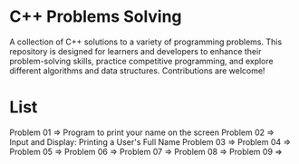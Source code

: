 # C++ Problems Solving
A collection of C++ solutions to a variety of programming problems. This repository is designed for learners and developers to enhance their problem-solving skills, practice competitive programming, and explore different algorithms and data structures. Contributions are welcome!


# List
Problem 01  => Program to print your name on the screen
Problem 02  => Input and Display: Printing a User's Full Name
Problem 03  => 
Problem 04  => 
Problem 05  => 
Problem 06 => 
Problem 07  => 
Problem 08  => 
Problem 09  => 
